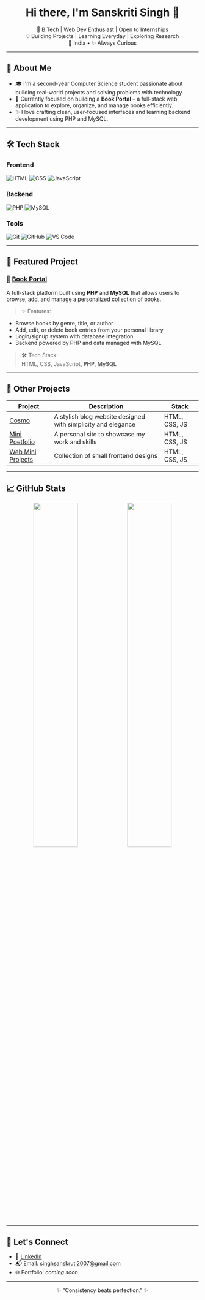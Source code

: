 <h1 align="center">Hi there, I'm Sanskriti Singh 👋</h1>

<p align="center">
  🌱 B.Tech | Web Dev Enthusiast | Open to Internships <br>
  💡 Building Projects | Learning Everyday | Exploring Research <br>
  📍 India • ✨ Always Curious
</p>

---

## 🧠 About Me

- 🎓 I'm a second-year Computer Science student passionate about building real-world projects and solving problems with technology.
- 📘 Currently focused on building a **Book Portal** – a full-stack web application to explore, organize, and manage books efficiently.
- ✨ I love crafting clean, user-focused interfaces and learning backend development using PHP and MySQL.

---

## 🛠️ Tech Stack

### Frontend
![HTML](https://img.shields.io/badge/-HTML5-E34F26?style=flat-square&logo=html5&logoColor=white)
![CSS](https://img.shields.io/badge/-CSS3-1572B6?style=flat-square&logo=css3)
![JavaScript](https://img.shields.io/badge/-JavaScript-F7DF1E?style=flat-square&logo=javascript&logoColor=black)

### Backend
![PHP](https://img.shields.io/badge/-PHP-777BB4?style=flat-square&logo=php&logoColor=white)
![MySQL](https://img.shields.io/badge/-MySQL-4479A1?style=flat-square&logo=mysql&logoColor=white)

### Tools
![Git](https://img.shields.io/badge/-Git-F05032?style=flat-square&logo=git&logoColor=white)
![GitHub](https://img.shields.io/badge/-GitHub-181717?style=flat-square&logo=github)
![VS Code](https://img.shields.io/badge/-VS%20Code-007ACC?style=flat-square&logo=visual-studio-code)

---

## 🔭 Featured Project

### 📘 [Book Portal](https://github.com/itirksansingh/bookexchangeportal)

A full-stack platform built using **PHP** and **MySQL** that allows users to browse, add, and manage a personalized collection of books.

> ✨ Features:
- Browse books by genre, title, or author  
- Add, edit, or delete book entries from your personal library  
- Login/signup system with database integration  
- Backend powered by PHP and data managed with MySQL

> 🛠 Tech Stack:  
HTML, CSS, JavaScript, **PHP**, **MySQL**

---

## 📌 Other Projects

| Project | Description | Stack |
|--------|-------------|-------|
| [Cosmo](https://github.com/yourusername/cosmo) | A stylish blog website designed with simplicity and elegance | HTML, CSS, JS |
| [Mini Poetfolio](https://github.com/yourusername/portfolio) | A personal site to showcase my work and skills | HTML, CSS, JS |
| [Web Mini Projects](https://github.com/yourusername/web-mini-projects) | Collection of small frontend designs | HTML, CSS, JS |

---

## 📈 GitHub Stats

<p align="center">
  <img src="https://github-readme-stats.vercel.app/api?username=yourusername&show_icons=true&theme=tokyonight" width="48%" />
  <img src="https://github-readme-stats.vercel.app/api/top-langs/?username=yourusername&layout=compact&theme=tokyonight" width="48%" />
</p>

---

## 🤝 Let's Connect

- 💼 [LinkedIn](https://linkedin.com/in/yourusername)
- 📬 Email: singhsanskruti2007@gmail.com
- 🌐 Portfolio: *coming soon*

---

<p align="center">✨ "Consistency beats perfection." ✨</p>


<!---
itirksansingh/itirksansingh is a ✨ special ✨ repository because its `README.md` (this file) appears on your GitHub profile.
You can click the Preview link to take a look at your changes.
--->
